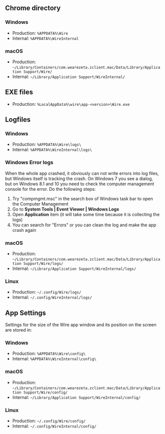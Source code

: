 ## Chrome directory

### Windows

- Production: `%APPDATA%\Wire`
- Internal: `%APPDATA%\WireInternal`

### macOS

- Production: `~/Library/Containers/com.wearezeta.zclient.mac/Data/Library/Application Support/Wire/`
- Internal: `~/Library/Application Support/WireInternal/`

## EXE files

- Production: `%LocalAppData%\wire\app-<version>\Wire.exe`

## Logfiles

### Windows

- Production: `%APPDATA%\Wire\logs\`
- Internal: `%APPDATA%\WireInternal\logs\`

### Windows Error logs
When the whole app crashed, it obviously can not write errors into log files, but Windows itself is tracking the crash. On Windows 7 you see a dialog, but on Windows 8.1 and 10 you need to check the computer management console for the error. Do the following steps:

1. Try "compmgmt.msc" in the search box of Windows task bar to open the Computer Management
2. Go to **System Tools | Event Viewer | Windows Logs**
3. Open **Application** item (it will take some time because it is collecting the logs)
4. You can search for "Errors" or you can clean the log and make the app crash again

### macOS

- Production: `~/Library/Containers/com.wearezeta.zclient.mac/Data/Library/Application Support/Wire/logs/`
- Internal: `~/Library/Application Support/WireInternal/logs/`

### Linux

- Production: `~/.config/Wire/logs/`
- Internal: `~/.config/WireInternal/logs/`

## App Settings

Settings for the size of the Wire app window and its position on the screen are stored in:

### Windows

- Production: `%APPDATA%\Wire\config\`
- Internal: `%APPDATA%\WireInternal\config\`

### macOS

- Production: `~/Library/Containers/com.wearezeta.zclient.mac/Data/Library/Application Support/Wire/config/`
- Internal: `~/Library/Application Support/WireInternal/config/`

### Linux

- Production: `~/.config/Wire/config/`
- Internal: `~/.config/WireInternal/config/`